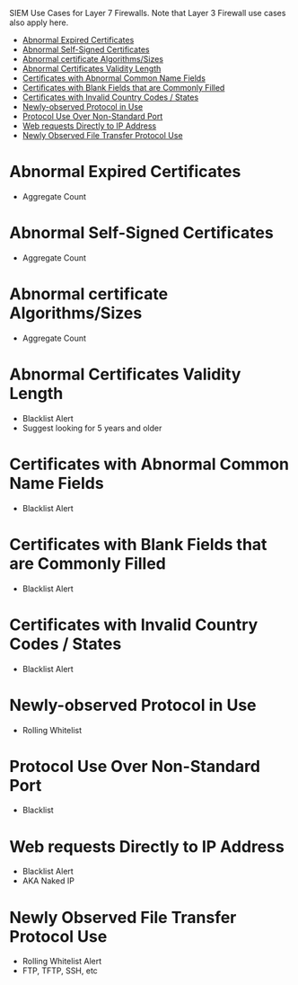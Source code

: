 SIEM Use Cases for Layer 7 Firewalls. Note that Layer 3 Firewall use cases also apply here.

- [Abnormal Expired Certificates](#abnormal-expired-certificates)
- [Abnormal Self-Signed Certificates](#abnormal-self-signed-certificates)
- [Abnormal certificate Algorithms/Sizes](#abnormal-certificate-algorithmssizes)
- [Abnormal Certificates Validity Length](#abnormal-certificates-validity-length)
- [Certificates with Abnormal Common Name Fields](#certificates-with-abnormal-common-name-fields)
- [Certificates with Blank Fields that are Commonly Filled](#certificates-with-blank-fields-that-are-commonly-filled)
- [Certificates with Invalid Country Codes / States](#certificates-with-invalid-country-codes--states)
- [Newly-observed Protocol in Use](#newly-observed-protocol-in-use)
- [Protocol Use Over Non-Standard Port](#protocol-use-over-non-standard-port)
- [Web requests Directly to IP Address](#web-requests-directly-to-ip-address)
- [Newly Observed File Transfer Protocol Use](#newly-observed-file-transfer-protocol-use)

# Abnormal Expired Certificates
- Aggregate Count


# Abnormal Self-Signed Certificates
- Aggregate Count


# Abnormal certificate Algorithms/Sizes
- Aggregate Count


# Abnormal Certificates Validity Length
- Blacklist Alert
- Suggest looking for 5 years and older


# Certificates with Abnormal Common Name Fields
- Blacklist Alert


# Certificates with Blank Fields that are Commonly Filled
- Blacklist Alert


# Certificates with Invalid Country Codes / States
- Blacklist Alert


# Newly-observed Protocol in Use
- Rolling Whitelist


# Protocol Use Over Non-Standard Port
- Blacklist


# Web requests Directly to IP Address
- Blacklist Alert
- AKA Naked IP


# Newly Observed File Transfer Protocol Use
- Rolling Whitelist Alert
- FTP, TFTP, SSH, etc